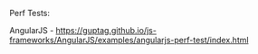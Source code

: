 Perf Tests:

AngularJS - https://guptag.github.io/js-frameworks/AngularJS/examples/angularjs-perf-test/index.html
